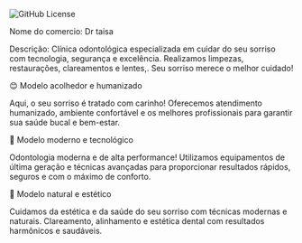 ![GitHub License](https://img.shields.io/github/license/MiguelEstorce/one-page)



Nome do comercio:
Dr taisa

Descrição: 
Clínica odontológica especializada em cuidar do seu sorriso com tecnologia, segurança e excelência. Realizamos limpezas, restaurações, clareamentos e lentes,. Seu sorriso merece o melhor cuidado!

😊 Modelo acolhedor e humanizado

Aqui, o seu sorriso é tratado com carinho! Oferecemos atendimento humanizado, ambiente confortável e os melhores profissionais para garantir sua saúde bucal e bem-estar.

💎 Modelo moderno e tecnológico

Odontologia moderna e de alta performance! Utilizamos equipamentos de última geração e técnicas avançadas para proporcionar resultados rápidos, seguros e com o máximo de conforto.

🌿 Modelo natural e estético

Cuidamos da estética e da saúde do seu sorriso com técnicas modernas e naturais. Clareamento, alinhamento e estética dental com resultados harmônicos e saudáveis.
